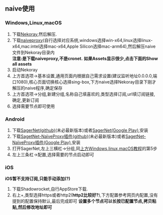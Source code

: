 ## naive使用   
  
### Windows,Linux,macOS
1. 下载[Nekoray](https://github.com/MatsuriDayo/nekoray/releases),然后解压.
2. 下载[naiveproxy](https://github.com/klzgrad/naiveproxy/releases)(自行选择对应系统,windows选择win-x64,linux选择linux-x64,mac:intel选择mac-x64,Apple Silicon选择mac-arm64),然后解压naive文件到Nekoray目录内  
**注意:是下载naiveproxy,不是cronet.**
**如果Assets显示很少,点击下面的Show all assets**
3. 启动Nekoray
4. 上方首选项->基本设置,通用页面内根据自己需求设置(建议监听地址0.0.0.0,端口1080),核心页面切换核心选择sing-box,下方naive选择Nekoray目录下刚才解压的naive程序,确定保存
5. 上方首选项->分组,新建分组,名称自己填喜欢的,类型选择订阅,url填订阅链接,确定,更新订阅
6. 选择需要节点即可使用    
    
### Android
1. 下载[SagerNet(github)](https://github.com/SagerNet/SagerNet/releases/download/0.8.1-rc02/SN-0.8.1-rc02-arm64-v8a.apk)(未必最新版本)或者[SagerNet(Google Play)](https://play.google.com/store/apps/details?id=io.nekohasekai.sagernet),安装
2. 下载[SagetNet-NaïveProxy插件(github)](https://github.com/SagerNet/SagerNet/releases/download/naive-plugin-106.0.5249.91-1/naive-plugin-106.0.5249.91-1-arm64-v8a.apk)(未必最新版本)或者[SagetNet-NaïveProxy插件(Google Play)](https://play.google.com/store/apps/details?id=io.nekohasekai.sagernet.plugin.naive),安装
3. 打开SagerNet,左上三横杠->分组,同[上方Windows,linux,macOS教程](#windowslinuxmacos)的第5步
4. 左上三条杠->配置,选择需要的节点启动即可   
   
### iOS
**iOS暂不支持订阅,只能手动添加(?)**  
1. 下载Shadowrocket,自行AppStore下载.
2. 右上+,类型选择https或者http2(**http2比较好?**),下方配置参考网页内配置,没有提到的配置保持默认,最后完成即可
**设置多个节点可以长按已配置节点,拷贝粘贴,然后修改地址即可**
